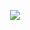 <p align="center" top=0>
  <img src="https://github.com/thompsonemerson/thompsonemerson/raw/master/cover-thompson.png" />
</p>

